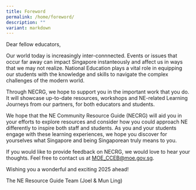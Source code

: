 ```yaml
---
title: Foreword
permalink: /home/foreword/
description: ""
variant: markdown
---
```

Dear fellow educators,

Our world today is increasingly inter-connnected. Events or issues that occur far away can impact Singapore instanteously and affect us in ways that we may not realize. National Education plays a vital role in equipping our students with the knowledge and skills to navigate the complex challenges of the modern world.

Through NECRG, we hope to support you in the important work that you do. It will showcase up-to-date resources, workshops and NE-related Learning Journeys from our partners, for both educators and students.

We hope that the NE Community Resource Guide (NECRG) will aid you in your efforts to explore resources and consider how you could approach NE differently to inspire both staff and students. As you and your students engage with these learning experiences, we hope you discover for yourselves what Singapore and being Singaporean truly means to you.

If you would like to provide feedback on NECRG, we would love to hear your thoughts. Feel free to contact us at MOE_CCEB@moe.gov.sg.

Wishing you a wonderful and exciting 2025 ahead!

The NE Resource Guide Team (Joel & Mun Ling)